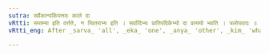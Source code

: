 ```yaml
---
sutra: सर्वैकान्यकिंयत्तदः काले दा
vRtti: सप्तम्या इति वर्त्तते, न त्वितराभ्य इति । सर्वादिभ्यः प्रातिपदिकेभ्यो दा प्रत्ययो भवति । त्रलोपवादः ॥
vRtti_eng: After _sarva_ 'all', _eka_ 'one', _anya_ 'other', _kim_ 'what', _yad_ 'which', and _tad_ 'that', when time is denoted, comes the affix दा, the words being in the locative case.

---
```

